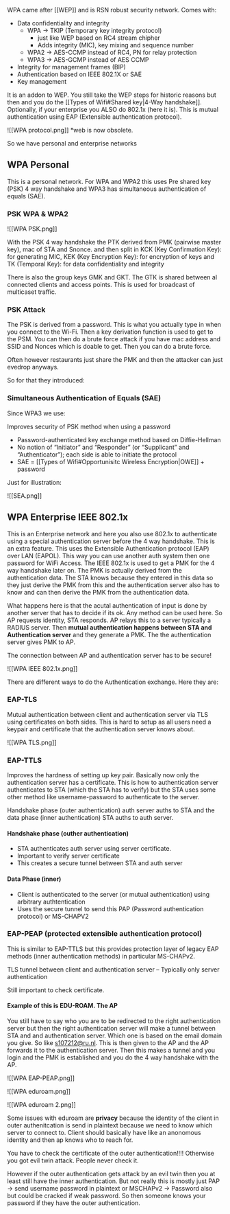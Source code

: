 
WPA came after [[WEP]] and is RSN robust security network. Comes with:

- Data confidentiality and integrity 
	- WPA -> TKIP (Temporary key integrity protocol) 
		- just like WEP based on RC4 stream chipher
		- Adds integrity (MIC), key mixing and sequence number
	- WPA2 -> AES-CCMP instead of RC4, PN for relay protection 
	- WPA3 -> AES-GCMP instead of AES CCMP
- Integrity for management frames (BIP) 
- Authentication based on IEEE 802.1X or SAE 
- Key management

It is an addon to WEP. You still take the WEP steps for historic reasons but then and you do the [[Types of Wifi#Shared key|4-Way handshake]]. Optionally, if your enterprise you ALSO do 802.1x (here it is). This is mutual authentication using EAP (Extensible authentication protocol).

![[WPA protocol.png]]
\*web is now obsolete.

So we have personal and enterprise networks 

## WPA Personal  
This is a personal network. For WPA and WPA2 this uses Pre shared key (PSK) 4 way handshake and WPA3 has simultaneous authentication of equals (SAE). 

### PSK WPA & WPA2

![[WPA PSK.png]]

With the PSK 4 way handshake the PTK derived from PMK (pairwise master key), mac of STA and Snonce.  and then split in KCK (Key Confirmation Key): for generating MIC, KEK (Key Encryption Key): for encryption of keys and TK (Temporal Key): for data confidentiality and integrity

There is also the group keys GMK and GKT. The GTK is shared between al connected clients and access points. This is used for broadcast of multicaset traffic. 

### PSK Attack

The PSK is derived from a password. This is what you actually type in when you connect to the Wi-Fi. Then a key derivation function is used to get to the PSM. You can then do a brute force attack if you have mac address and SSID and Nonces which is doable to get. Then you can do a brute force.

Often however restaurants just share the PMK and then the attacker can just evedrop anyways.

So for that they introduced:

### Simultaneous Authentication of Equals (SAE)
Since WPA3 we use:

Improves security of PSK method when using a password 

- Password-authenticated key exchange method based on Diffie-Hellman 
- No notion of “Initiator” and “Responder” (or “Supplicant” and “Authenticator”); each side is able to initiate the protocol 
- SAE = [[Types of Wifi#Opportunisitc Wireless Encryption|OWE]] + password

Just for illustration: 

![[SEA.png]]

## WPA Enterprise  IEEE 802.1x

This is an Enterprise network and here you also use 802.1x to authenticate using a special authentication server before the 4 way handshake. This is an extra feature. This uses the Extensible Authentication protocol (EAP) over LAN (EAPOL). This way you can use another auth system then one password for WiFi Access. The IEEE 802.1x is used to get a PMK for the 4 way handshake later on. 
The PMK is actually derived from the authentication data. The STA knows because they entered in this data so they just derive the PMK from this and the authentication server also has to know and can then derive the PMK from the authentication data.  

What happens here is that the acutal authentication of input is done by another server that has to decide if its ok. Any method can be used here. So AP requests identity, STA responds. AP relays this to a server typically a RADIUS server. Then **mutual authentication happens between STA and Authentication server** and they generate a PMK. The the authentication server gives PMK to AP. 

The connection between AP and authentication server has to be secure!

![[WPA IEEE 802.1x.png]]

There are different ways to do the Authentication exchange. Here they are:

### EAP-TLS 

Mutual authentication between client and authentication server via TLS using certificates on both sides. This is hard to setup as all users need a keypair and certificate that the authentication server knows about.

![[WPA TLS.png]]

### EAP-TTLS 

Improves the hardness of setting up key pair. Basically now only the authentication server has a certificate. This is how to authentication server authenticates to STA (which the STA has to verify) but the STA uses some other method like username-password to authenticate to the server. 

Handshake phase (outer authentication) auth server auths to  STA and the data phase (inner authentication) STA auths to auth server.

#### Handshake phase (outher authentication)
-  STA authenticates auth server using server certificate. 
- Important to verify server certificate
- This creates a secure tunnel between STA and auth server

#### Data Phase (inner)
- Client is authenticated to the server (or mutual authentication) using arbitrary authtentication
- Uses the secure tunnel to send this PAP (Password authentication protocol) or MS-CHAPV2

### EAP-PEAP (protected extensible authentication protocol)

This is similar to EAP-TTLS but this provides protection layer of legacy EAP methods (inner authentication methods) in particular MS-CHAPv2.

TLS tunnel between client and authentication server – Typically only server authentication

Still important to check certificate. 


#### Example of this is EDU-ROAM. The AP 

You still have to say who you are to be redirected to the right authentication server but then the right authentication server will make a tunnel between STA and and authentication server. Which one is based on the email domain you give. So like s107212@ru.nl. This is then given to the AP and the AP forwards it to the authentication server. Then this makes a tunnel and you login and the PMK is established and you do the 4 way handshake with the AP. 

![[WPA EAP-PEAP.png]]

![[WPA eduroam.png]]

![[WPA eduroam 2.png]]

Some issues with eduroam are **privacy** because the identity of the client in outer authenitcation is send in plaintext because we need to know which server to connect to. Client should basically have like an anonomous identity and then ap knows who to reach for.

You have to check the certificate of the outer authentication!!!! Otherwise you got evil twin attack. People never check it. 

However if the outer authentication gets attack by an evil twin then you at least still have the inner authentication. But not really this is mostly just PAP -> send username password in plaintext or MSCHAPv2 -> Password also but could be cracked if weak password. So then someone knows your password if they have the outer authentication. 